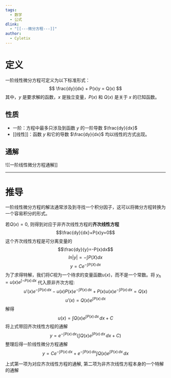 ```yaml
---
tags:
  - 数学
  - 公式
dlink:
  - "[[---微分方程---]]"
author:
  - Cyletix
---
```

# 定义
一阶线性微分方程可定义为以下标准形式：
$$ \frac{dy}{dx} + P(x)y = Q(x) $$
其中，$y$ 是要求解的函数，$x$ 是独立变量，$P(x)$ 和 $Q(x)$ 是关于 $x$ 的已知函数。
## 性质
- 一阶：方程中最多只涉及到函数 $y$ 的一阶导数 $\frac{dy}{dx}$
- [[线性]]：函数 $y$ 和它的导数 $\frac{dy}{dx}$ 均以线性的方式出现。
## 通解
![[一阶线性微分方程通解]]

---
# 推导
一阶线性微分方程的解法通常涉及到寻找一个积分因子，这可以将微分方程转换为一个容易积分的形式。

若$Q(x)=0$, 则得到对应于非齐次线性方程的**齐次线性方程**
$$\frac{dy}{dx}+P(x)y=0$$
这个齐次线性方程是可分离变量的
$$\frac{dy}{y}=-P(x)dx$$
$$ln|y|=-\int P(X)dx$$
$$y=Ce^{ -\int P(X) \, dx  }$$
为了求得特解，我们将$C$视为一个待求的变量函数${} u(x)$，而不是一个常数。将 $y​_{h} =u(x)e^{ \int −P(x) \, dx }$ 代入原非齐次方程:
$$
u'(x)e^{ -\int P(x) \, dx  }-u(x)P(x)e^{ -\int P(x) \, dx  }+P(x)u(x)e^{ -\int P(x) \, dx  }=Q(x)
$$
$$u'(x)=Q(x)e^{ \int P(x) \, dx  }$$
解得
$$u(x)=\int Q(x)e^{ \int P(x) \, dx  } \, dx + C$$
将上式带回齐次线性方程的通解
$$
y=e^{ -\int P(x) \, dx  }\Big(\int Q(x)e^{ \int P(x) \, dx  } \, dx +C\Big)
$$
整理后得一阶线性微分方程通解
$$
y=Ce^{ -\int P(x) \, dx  }+e^{ -\int P(x) \, dx  }\int Q(x)e^{ \int P(x) \, dx  } \, dx 
$$

上式第一项为对应齐次线性方程的通解, 第二项为非齐次线性方程本身的一个特解的通解